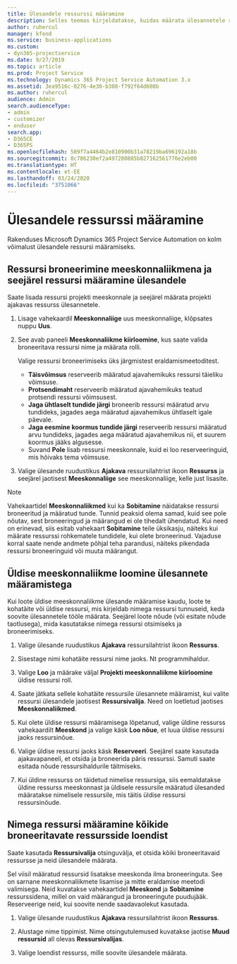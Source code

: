 ```yaml
---
title: Ülesandele ressurssi määramine
description: Selles teemas kirjeldatakse, kuidas määrata ülesannetele ressursse.
author: ruhercul
manager: kfend
ms.service: business-applications
ms.custom:
- dyn365-projectservice
ms.date: 9/27/2019
ms.topic: article
ms.prod: Project Service
ms.technology: Dynamics 365 Project Service Automation 3.x
ms.assetid: 3ea9516c-0276-4e30-b308-f792f64d608b
ms.author: ruhercul
audience: Admin
search.audienceType:
- admin
- customizer
- enduser
search.app:
- D365CE
- D365PS
ms.openlocfilehash: 509f7a4464b2e810900b31a78219ba696192a18b
ms.sourcegitcommit: 8c786230ef2a497280885b827162561776e2eb00
ms.translationtype: HT
ms.contentlocale: et-EE
ms.lasthandoff: 03/24/2020
ms.locfileid: "3751066"
---
```

# <a name="assign-a-resource-to-a-task"></a>Ülesandele ressurssi määramine

Rakenduses Microsoft Dynamics 365 Project Service Automation on kolm võimalust ülesandele ressursi määramiseks.

## <a name="book-a-resource-as-a-team-member-and-then-assign-the-resource-to-a-task"></a>Ressursi broneerimine meeskonnaliikmena ja seejärel ressursi määramine ülesandele

Saate lisada ressursi projekti meeskonnale ja seejärel määrata projekti ajakavas ressurss ülesannetele.

1. Lisage vahekaardil **Meeskonnaliige** uus meeskonnaliige, klõpsates nuppu **Uus**. 

2. See avab paneeli **Meeskonnaliikme kiirloomine**, kus saate valida broneeritava ressursi nime ja määrata rolli. 

    Valige ressursi broneerimiseks üks järgmistest eraldamismeetoditest.

    - **Täisvõimsus** reserveerib määratud ajavahemikuks ressursi täieliku võimsuse.
    - **Protsendimaht** reserveerib määratud ajavahemikuks teatud protsendi ressursi võimsusest.
    - **Jaga ühtlaselt tundide järgi** broneerib ressursi määratud arvu tundideks, jagades aega määratud ajavahemikus ühtlaselt igale päevale.
    - **Jaga eesmine koormus tundide järgi** reserveerib ressursi määratud arvu tundideks, jagades aega määratud ajavahemikus nii, et suurem koormus jääks algusesse.
    - Suvand **Pole** lisab ressursi meeskonnale, kuid ei loo reserveeringuid, mis hõivaks tema võimsuse.

3. Valige ülesande ruudustikus **Ajakava** ressursilahtrist ikoon **Ressurss** ja seejärel jaotisest **Meeskonnaliige** see meeskonnaliige, kelle just lisasite. 

> [!NOTE]
> Vahekaartidel **Meeskonnaliikmed** kui ka **Sobitamine** näidatakse ressursi broneeritud ja määratud tunde. Tunnid peaksid olema samad, kuid see pole nõutav, sest broneeringud ja määrangud ei ole tihedalt ühendatud. Kui need on erinevad, siis esitab vahekaart **Sobitamine** teile üksikasju, näiteks kui määrate ressurssi rohkematele tundidele, kui olete broneerinud. Vajaduse korral saate nende andmete põhjal teha parandusi, näiteks pikendada ressursi broneeringuid või muuta määrangut.

## <a name="create-a-generic-team-member-through-task-assignment"></a>Üldise meeskonnaliikme loomine ülesannete määramistega

Kui loote üldise meeskonnaliikme ülesande määramise kaudu, loote te kohatäite või üldise ressursi, mis kirjeldab nimega ressursi tunnuseid, keda soovite ülesannetele tööle määrata. Seejärel loote nõude (või esitate nõude taotlusega), mida kasutatakse nimega ressursi otsimiseks ja broneerimiseks.

1. Valige ülesande ruudustikus **Ajakava** ressursilahtrist ikoon **Ressurss**.

2. Sisestage nimi kohatäite ressursi nime jaoks. Nt programmihaldur.

3. Valige **Loo** ja määrake väljal **Projekti meeskonnaliikme kiirloomine** üldise ressursi roll.

4. Saate jätkata sellele kohatäite ressursile ülesannete määramist, kui valite ressursi ülesandele jaotisest **Ressursivalija**. Need on loetletud jaotises **Meeskonnaliikmed**.

5. Kui olete üldise ressursi määramisega lõpetanud, valige üldine ressurss vahekaardilt **Meeskond** ja valige käsk **Loo nõue**, et luua üldise ressursi jaoks ressursinõue.

6. Valige üldise ressursi jaoks käsk **Reserveeri**. Seejärel saate kasutada ajakavapaneeli, et otsida ja broneerida päris ressurssi. Samuti saate esitada nõude ressursihaldurile täitmiseks.

7. Kui üldine ressurss on täidetud nimelise ressursiga, siis eemaldatakse üldine ressurss meeskonnast ja üldisele ressursile määratud ülesanded määratakse nimelisele ressursile, mis täitis üldise ressursi ressursinõude.

## <a name="assign-a-named-resource-from-the-list-of-all-bookable-resources"></a>Nimega ressursi määramine kõikide broneeritavate ressursside loendist

Saate kasutada **Ressursivalija** otsinguvälja, et otsida kõiki broneeritavaid ressursse ja neid ülesandele määrata.

Sel viisil määratud ressursid lisatakse meeskonda ilma broneeringuta. See on sarnane meeskonnaliikmete lisamise ja mitte eraldamise meetodi valimisega. Neid kuvatakse vahekaartidel **Meeskond** ja **Sobitamine** ressurssidena, millel on vaid määrangud ja broneeringute puudujääk. Reserveerige neid, kui soovite nende saadavaolekut kasutada.

1. Valige ülesande ruudustikus **Ajakava** ressursilahtrist ikoon **Ressurss**.

2. Alustage nime tippimist. Nime otsingutulemused kuvatakse jaotise **Muud ressursid** all olevas **Ressursivalijas**.

3. Valige loendist ressurss, mille soovite ülesandele määrata.

